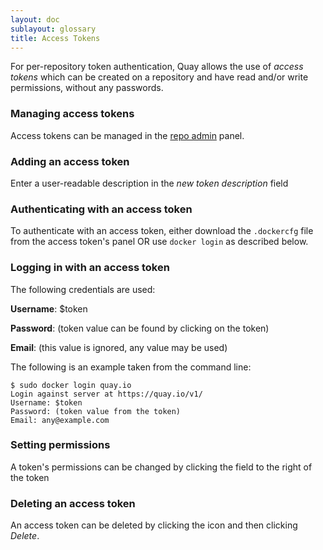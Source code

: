 ```yaml
---
layout: doc
sublayout: glossary
title: Access Tokens
---
```


For per-repository token authentication, Quay allows the use of _access tokens_ which can be created on a repository and have read and/or write permissions, without any passwords.

### Managing access tokens

Access tokens can be managed in the [repo admin](/glossary/repo-admin) panel.

### Adding an access token

Enter a user-readable description in the _new token description_ field

### Authenticating with an access token

To authenticate with an access token, either download the `.dockercfg` file from the access token's panel OR use `docker login` as described below.

### Logging in with an access token

The following credentials are used:

**Username**: $token

**Password**: (token value can be found by clicking on the token)

**Email**: (this value is ignored, any value may be used)

The following is an example taken from the command line:

```
$ sudo docker login quay.io
Login against server at https://quay.io/v1/
Username: $token
Password: (token value from the token)
Email: any@example.com
```

### Setting permissions

A token's permissions can be changed by clicking the field to the right of the token

### Deleting an access token

An access token can be deleted by clicking the <i class="fa fa-times"></i> icon and then clicking _Delete_.

